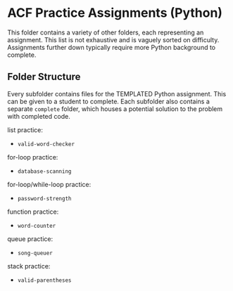 # ACF Practice Assignments (Python)
This folder contains a variety of other folders, each representing an assignment. 
This list is not exhaustive and is vaguely sorted on difficulty. 
Assignments further down typically require more Python background to complete. 

## Folder Structure
Every subfolder contains files for the TEMPLATED Python assignment. This can be
given to a student to complete. Each subfolder also contains a separate `complete`
folder, which houses a potential solution to the problem with completed code.

list practice: 
- `valid-word-checker`

for-loop practice: 

- `database-scanning`

for-loop/while-loop practice: 
- `password-strength`

function practice: 
- `word-counter`

queue practice: 
- `song-queuer`

stack practice: 
- `valid-parentheses`